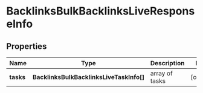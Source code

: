 # BacklinksBulkBacklinksLiveResponseInfo

## Properties

| Name | Type | Description | Notes |
|------------ | ------------- | ------------- | -------------|
**tasks** | **BacklinksBulkBacklinksLiveTaskInfo[]** | array of tasks |[optional]|